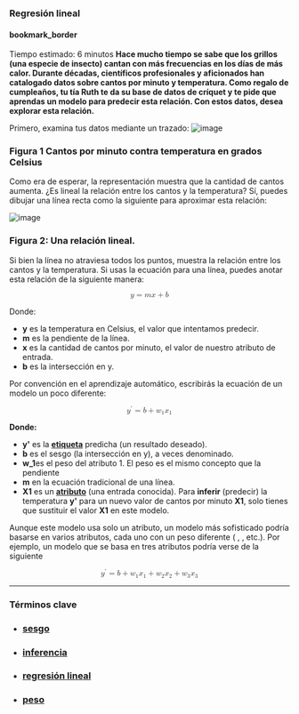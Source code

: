 ### Regresión lineal 

#### bookmark_border
Tiempo estimado: 6 minutos
**Hace mucho tiempo se sabe que los grillos (una especie de insecto) cantan con más frecuencias en los días de más calor. Durante décadas, científicos profesionales y aficionados han catalogado datos sobre cantos por minuto y temperatura. Como regalo de cumpleaños, tu tía Ruth te da su base de datos de críquet y te pide que aprendas un modelo para predecir esta relación. Con estos datos, desea explorar esta relación.**

Primero, examina tus datos mediante un trazado:
![image](https://github.com/jwattspajaro/Machine_Learning/assets/18930760/abd90c7b-93bb-4f91-be90-0a275db2f4a0)

### Figura 1 Cantos por minuto contra temperatura en grados Celsius

Como era de esperar, la representación muestra que la cantidad de cantos aumenta. ¿Es lineal la relación entre los cantos y la temperatura? Sí, puedes dibujar una línea recta como la siguiente para aproximar esta relación:

![image](https://github.com/jwattspajaro/Machine_Learning/assets/18930760/e2ad4068-28ba-4fdb-a060-de159c530de0)

### Figura 2: Una relación lineal.

Si bien la línea no atraviesa todos los puntos, muestra la relación entre los cantos y la temperatura. Si usas la ecuación para una línea, puedes anotar esta relación de la siguiente manera:


<math xmlns="http://www.w3.org/1998/Math/MathML" display="block">
  <mi>y</mi>
  <mo>=</mo>
  <mi>m</mi>
  <mi>x</mi>
  <mo>+</mo>
  <mi>b</mi>
</math>

 Donde:

* **y** es la temperatura en Celsius, el valor que intentamos predecir.
* **m** es la pendiente de la línea.
* **x** es la cantidad de cantos por minuto, el valor de nuestro atributo de entrada.
* **b** es la intersección en y.

Por convención en el aprendizaje automático, escribirás la ecuación de un modelo un poco diferente:

<math xmlns="http://www.w3.org/1998/Math/MathML" display="block">
  <msup>
    <mi>y</mi>
    <mo>&#x2032;</mo>
  </msup>
  <mo>=</mo>
  <mi>b</mi>
  <mo>+</mo>
  <msub>
    <mi>w</mi>
    <mn>1</mn>
  </msub>
  <msub>
    <mi>x</mi>
    <mn>1</mn>
  </msub>
</math>

**Donde:**

 * **y'** es la **[etiqueta](https://developers.google.com/machine-learning/crash-course/framing/ml-terminology?hl=es-419#labels)** predicha (un resultado deseado).
 * **b** es el sesgo (la intersección en y), a veces denominado.
 * **w_1**es el peso del atributo 1. El peso es el mismo concepto que la pendiente 
* **m** en la ecuación tradicional de una línea.
* **X1** es un **[atributo](https://developers.google.com/machine-learning/crash-course/framing/ml-terminology?hl=es-419#features)** (una entrada conocida).
Para **inferir** (predecir) la temperatura **y'** para un nuevo valor de cantos por minuto **X1**, solo tienes que sustituir el valor **X1** en este modelo.

Aunque este modelo usa solo un atributo, un modelo más sofisticado podría basarse en varios atributos, cada uno con un peso diferente (
, 
, etc.). Por ejemplo, un modelo que se basa en tres atributos podría verse de la siguiente


<math xmlns="http://www.w3.org/1998/Math/MathML" display="block">
  <semantics>
    <mrow>
      <msup>
        <mi>y</mi>
        <mo>&#x2032;</mo>
      </msup>
      <mo>=</mo>
      <mi>b</mi>
      <mo>+</mo>
      <msub>
        <mi>w</mi>
        <mn>1</mn>
      </msub>
      <msub>
        <mi>x</mi>
        <mn>1</mn>
      </msub>
      <mo>+</mo>
      <msub>
        <mi>w</mi>
        <mn>2</mn>
      </msub>
      <msub>
        <mi>x</mi>
        <mn>2</mn>
      </msub>
      <mo>+</mo>
      <msub>
        <mi>w</mi>
        <mn>3</mn>
      </msub>
      <msub>
        <mi>x</mi>
        <mn>3</mn>
      </msub>
    </mrow>
    <annotation encoding="application/x-tex">y' = b + w_1x_1 + w_2x_2 + w_3x_3</annotation>
  </semantics>
</math>

----
### Términos clave
- ### [sesgo](https://developers.google.com/machine-learning/glossary?hl=es-419#bias)
- ### [inferencia](https://developers.google.com/machine-learning/glossary?hl=es-419#inference)
- ### [regresión lineal](https://developers.google.com/machine-learning/glossary?hl=es-419#linear_regression)
- ### [peso](https://developers.google.com/machine-learning/glossary?hl=es-419#weight)
